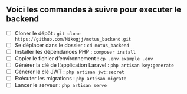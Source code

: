 ## Voici les commandes à suivre pour executer le backend

- [ ] Cloner le dépôt : `git clone https://github.com/Nikogjj/motus_backend.git`
- [ ] Se déplacer dans le dossier : `cd motus_backend`
- [ ] Installer les dépendances PHP : `composer install`
- [ ] Copier le fichier d’environnement : `cp .env.example .env`
- [ ] Générer la clé de l’application Laravel : `php artisan key:generate`
- [ ] Générer la clé JWT : `php artisan jwt:secret`
- [ ] Exécuter les migrations : `php artisan migrate`
- [ ] Lancer le serveur : `php artisan serve`

